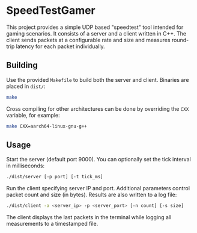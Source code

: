 # SpeedTestGamer

This project provides a simple UDP based "speedtest" tool intended for gaming scenarios. It consists of a server and a client written in C++. The client sends packets at a configurable rate and size and measures round-trip latency for each packet individually.

## Building

Use the provided `Makefile` to build both the server and client. Binaries are placed in `dist/`:

```sh
make
```

Cross compiling for other architectures can be done by overriding the `CXX` variable, for example:

```sh
make CXX=aarch64-linux-gnu-g++
```

## Usage

Start the server (default port 9000). You can optionally set the tick interval in milliseconds:

```sh
./dist/server [-p port] [-t tick_ms]
```

Run the client specifying server IP and port. Additional parameters control packet count and size (in bytes). Results are also written to a log file:

```sh
./dist/client -a <server_ip> -p <server_port> [-n count] [-s size]
```

The client displays the last packets in the terminal while logging all measurements to a timestamped file.
